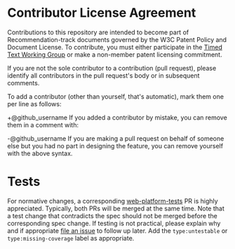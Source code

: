 # Contributor License Agreement

Contributions to this repository are intended to become part of Recommendation-track documents governed by the W3C Patent Policy and Document License. To contribute, you must either participate in the [Timed Text Working Group](https://www.w3.org/AudioVideo/TT/) or make a non-member patent licensing commitment.

If you are not the sole contributor to a contribution (pull request), please identify all contributors in the pull request's body or in subsequent comments.

To add a contributor (other than yourself, that's automatic), mark them one per line as follows:

+@github_username
If you added a contributor by mistake, you can remove them in a comment with:

-@github_username
If you are making a pull request on behalf of someone else but you had no part in designing the feature, you can remove yourself with the above syntax.

# Tests

For normative changes, a corresponding
[web-platform-tests](https://github.com/w3c/web-platform-tests) PR is highly appreciated. Typically,
both PRs will be merged at the same time. Note that a test change that contradicts the spec should
not be merged before the corresponding spec change. If testing is not practical, please explain why
and if appropriate [file an issue](https://github.com/w3c/web-platform-tests/issues/new) to follow
up later. Add the `type:untestable` or `type:missing-coverage` label as appropriate.
